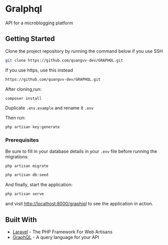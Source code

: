 # Gralphql

API for a microblogging platform

## Getting Started

Clone the project repository by running the command below if you use SSH

```bash
git clone https://github.com/quangvv-dev/GRAPHQL.git
```

If you use https, use this instead

```bash
https://github.com/quangvv-dev/GRAPHQL.git
```

After cloning,run:

```bash
composer install
```

Duplicate `.env.example` and rename it `.env`

Then run:

```bash
php artisan key:generate
```

### Prerequisites

Be sure to fill in your database details in your `.env` file before running the migrations:

```bash
php artisan migrate
```

```bash
php artisan db:seed
```

And finally, start the application:

```bash
php artisan serve
```

and visit [http://localhost:8000/graphiql](http://localhost:8000/graphiql) to see the application in action.

## Built With

* [Laravel](https://laravel.com) - The PHP Framework For Web Artisans
* [GraphQL](https://graphql.org) - A query language for your API


